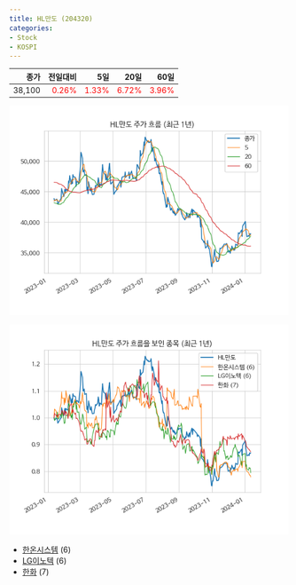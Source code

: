 ```yaml
---
title: HL만도 (204320)
categories:
- Stock
- KOSPI
---
```


|종가|전일대비|5일|20일|60일|
|---:|-------:|--:|---:|---:|
|38,100|<span style="color: red">0.26%</span>|<span style="color: red">1.33%</span>|<span style="color: red">6.72%</span>|<span style="color: red">3.96%</span>|


<!-- more -->

![204320](/assets/images/stock/204320.png)

![204320](/assets/images/stock/204320_sim.png)

- [한온시스템](/018880/) (6)
- [LG이노텍](/011070/) (6)
- [한화](/000880/) (7)
